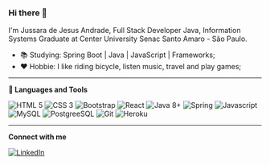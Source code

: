 ### Hi there 👋
I'm Jussara de Jesus Andrade, Full Stack Developer Java, Information Systems Graduate at Center University Senac Santo Amaro - São Paulo.

* 📚 Studying: Spring Boot | Java | JavaScript | Frameworks;
* ❤ Hobbie: I like riding bicycle, listen music, travel and play games; 

<hr>

<div>
<p><b>🚀 Languages and Tools</b></p>
 
  
  <img src="https://img.icons8.com/color/48/000000/html-5.png" title="HTML 5" />
	  <img src="https://img.icons8.com/color/48/000000/css3.png" title="CSS 3" />
	  <img src="https://img.icons8.com/color/48/000000/bootstrap.png" title="Bootstrap" />
	  <img src="https://img.icons8.com/color/48/000000/react-native.png" title="React" />
	  <img src="https://img.icons8.com/color/48/000000/java-coffee-cup-logo.png" title="Java 8+" />
	  <img src="https://img.icons8.com/color/48/000000/spring-logo.png" title="Spring" />
	  <img src="https://img.icons8.com/color/48/000000/javascript.png" title="Javascript" />
	  <img src="https://img.icons8.com/metro/48/000000/mysql.png" title="MySQL" />
	  <img src="https://img.icons8.com/color/48/000000/postgreesql.png" title="PostgreeSQL" />
	  <img src="https://img.icons8.com/color/48/000000/git.png" title="Git" />
	  <img src="https://img.icons8.com/color/48/000000/heroku.png" title="Heroku" />
</div>


<hr>

<div>
<p><b>Connect with me</b></p>
	
<a href="https://www.linkedin.com/in/jussara-andrade-731731142/" rel="nofollow" target="_blank">
  <img src="https://img.shields.io/badge/LinkedIn-0077B5?style=for-the-badge&logo=linkedin&logoColor=white" title="LinkedIn" style="max-width:100%;">
</a>
</div>












